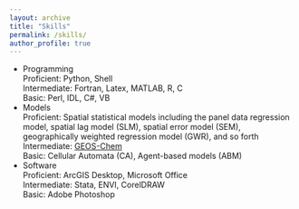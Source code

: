 ```yaml
---
layout: archive
title: "Skills"
permalink: /skills/
author_profile: true
---
```


<!-- {% include base_path %} -->

- Programming<br/>
  Proficient: Python, Shell<br/>
  Intermediate: Fortran, Latex, MATLAB, R, C<br/>
  Basic: Perl, IDL, C#, VB
- Models<br/>
  Proficient: Spatial statistical models including the panel data regression model, spatial lag model (SLM), spatial error model (SEM), geographically weighted regression model (GWR), and so forth<br/>
  Intermediate: [GEOS-Chem](http://acmg.seas.harvard.edu/geos/)<br/>
  Basic: Cellular Automata (CA), Agent-based models (ABM)
- Software<br/>
  Proficient: ArcGIS Desktop, Microsoft Office<br/>
  Intermediate: Stata, ENVI, CorelDRAW<br/>
  Basic: Adobe Photoshop
